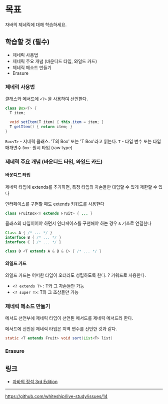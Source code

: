 # 목표

자바의 제네릭에 대해 학습하세요.

## 학습할 것 (필수)

- 제네릭 사용법
- 제네릭 주요 개념 (바운디드 타입, 와일드 카드)
- 제네릭 메소드 만들기
- Erasure

### 제네릭 사용법

클래스와 메서드에 `<T>` 을 사용하여 선언한다.

```java
class Box<T> {
  T item;

  void setItem(T item) { this.item = item; }
  T getItem() { return item; }
}
```

`Box<T>` - 지네릭 클래스. 'T의 Box' 또는 'T Box'라고 읽는다.
`T` - 타입 변수 또는 타입 매개변수
`Box`- 원시 타입 (raw type)

### 제네릭 주요 개념 (바운디드 타입, 와일드 카드)

#### 바운디드 타입

제네릭 타입에 extends를 추가하면, 특정 타입의 자손들만 대입할 수 있게 제한할 수 있다

인터페이스를 구현할 때도 extends 키워드를 사용한다

```java
class FruitBox<T extends Fruit> { ... }
```

클래스의 타입이어야 하면서 인터페이스를 구현해야 하는 경우 `&` 기호로 연결한다

```java
Class A { /* ... */ }
interface B { /* ... */ }
interface C { /* ... */ }

class D <T extends A & B & C> { /* ... */ }
```

#### 와일드 카드

와일드 카드는 어떠한 타입이 오더라도 성립하도록 한다. ? 키워드로 사용한다.

- `<? extends T>` : T와 그 자손들만 가능
- `<? super T>`: T와 그 조상들만 가능

### 제네릭 메소드 만들기

메서드 선언부에 제네릭 타입이 선언된 메서드를 제네릭 메서드라 한다.

메서드에 선언된 제네릭 타입은 지역 변수를 선언한 것과 같다.

```java
static <T extends Fruit> void sort(List<T> list)
```

### Erasure

## 링크

- [자바의 정석 3rd Edition](http://www.yes24.com/Product/Goods/24259565?OzSrank=4)

---

https://github.com/whiteship/live-study/issues/14
